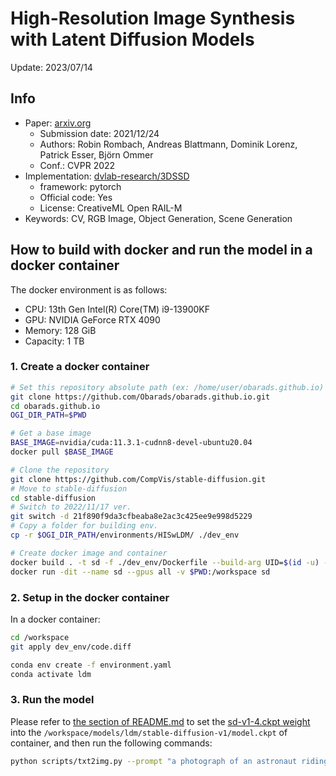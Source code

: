 # High-Resolution Image Synthesis with Latent Diffusion Models

Update: 2023/07/14

## Info
- Paper: [arxiv.org](https://arxiv.org/abs/2112.10752)
  - Submission date: 2021/12/24
  - Authors: Robin Rombach, Andreas Blattmann, Dominik Lorenz, Patrick Esser, Björn Ommer
  - Conf.: CVPR 2022
- Implementation: [dvlab-research/3DSSD](https://github.com/dvlab-research/3DSSD)
  - framework: pytorch
  - Official code: Yes
  - License: CreativeML Open RAIL-M
- Keywords: CV, RGB Image, Object Generation, Scene Generation

## How to build with docker and run the model in a docker container
The docker environment is as follows:
- CPU: 13th Gen Intel(R) Core(TM) i9-13900KF
- GPU: NVIDIA GeForce RTX 4090
- Memory: 128 GiB
- Capacity: 1 TB

### 1. Create a docker container
```bash
# Set this repository absolute path (ex: /home/user/obarads.github.io)
git clone https://github.com/Obarads/obarads.github.io.git
cd obarads.github.io
OGI_DIR_PATH=$PWD

# Get a base image
BASE_IMAGE=nvidia/cuda:11.3.1-cudnn8-devel-ubuntu20.04
docker pull $BASE_IMAGE

# Clone the repository
git clone https://github.com/CompVis/stable-diffusion.git
# Move to stable-diffusion
cd stable-diffusion
# Switch to 2022/11/17 ver.
git switch -d 21f890f9da3cfbeaba8e2ac3c425ee9e998d5229
# Copy a folder for building env.
cp -r $OGI_DIR_PATH/environments/HISwLDM/ ./dev_env

# Create docker image and container
docker build . -t sd -f ./dev_env/Dockerfile --build-arg UID=$(id -u) --build-arg GID=$(id -g) --build-arg BASE_IMAGE=$BASE_IMAGE
docker run -dit --name sd --gpus all -v $PWD:/workspace sd
```

### 2. Setup in the docker container
In a docker container:
```bash
cd /workspace
git apply dev_env/code.diff

conda env create -f environment.yaml
conda activate ldm
```

### 3. Run the model
Please refer to [the section of README.md](https://github.com/CompVis/stable-diffusion#stable-diffusion-v1) to set the [sd-v1-4.ckpt weight](https://huggingface.co/CompVis/stable-diffusion-v-1-4-original) into the `/workspace/models/ldm/stable-diffusion-v1/model.ckpt` of container, and then run the following commands:

```bash
python scripts/txt2img.py --prompt "a photograph of an astronaut riding a horse" --plms 
```
